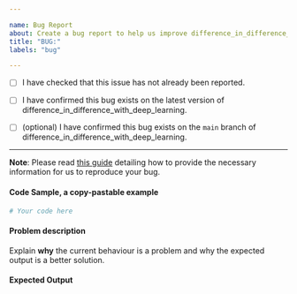 ```yaml
---

name: Bug Report
about: Create a bug report to help us improve difference_in_difference_with_deep_learning
title: "BUG:"
labels: "bug"

---
```


- [ ] I have checked that this issue has not already been reported.

- [ ] I have confirmed this bug exists on the latest version of difference_in_difference_with_deep_learning.

- [ ] (optional) I have confirmed this bug exists on the `main` branch of difference_in_difference_with_deep_learning.

---

**Note**: Please read [this
guide](https://matthewrocklin.com/blog/work/2018/02/28/minimal-bug-reports) detailing
how to provide the necessary information for us to reproduce your bug.

#### Code Sample, a copy-pastable example

```python
# Your code here
```

#### Problem description

Explain **why** the current behaviour is a problem and why the expected output is a
better solution.

#### Expected Output
